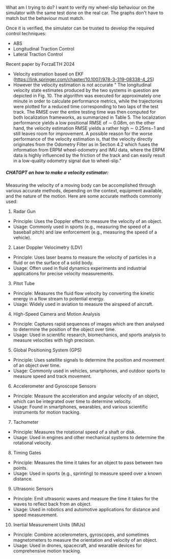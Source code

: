 What am I trying to do?
I want to verify my wheel-slip behaviour on the simulator with the same test done on the real car. The graphs don't have to match but the behaviour must match.

Once it is verified, the simulator can be trusted to develop the required control techniques:
- ABS
- Longitudinal Traction Control
- Lateral Traction Control

 Recent paper by ForzaETH 2024
 - Velocity estimation based on EKF (https://link.springer.com/chapter/10.1007/978-3-319-08338-4_25)
 - However the velocity estimation is not accurate 
" The longitudinal velocity state estimates produced by the two systems in question are depicted in Fig. 10. The algorithm was executed for approximately one minute in order to calculate performance metrics, while the trajectories were plotted for a reduced time corresponding to two laps of the test track. The RMSE over the entire testing time was then computed for both localization frameworks, as summarized in Table 5. The localization performance yields a low positional RMSE of ∼ 0.08m, on the other hand, the velocity estimation RMSE yields a rather high ∼ 0.25ms−1 and still leaves room for improvement. A possible reason for the worse performance of the velocity estimation is, that the velocity directly originates from the Odometry Filter as in Section 4.2 which fuses the information from ERPM wheel-odometry and IMU data, where the ERPM data is highly influenced by the friction of the track and can easily result in a low-quality odometry signal due to wheel-slip."

##### CHATGPT on how to make a velocity estimator:

Measuring the velocity of a moving body can be accomplished through various accurate methods, depending on the context, equipment available, and the nature of the motion. Here are some accurate methods commonly used:

1. Radar Gun
- Principle: Uses the Doppler effect to measure the velocity of an object.
- Usage: Commonly used in sports (e.g., measuring the speed of a baseball pitch) and law enforcement (e.g., measuring the speed of a vehicle).

2. Laser Doppler Velocimetry (LDV)
- Principle: Uses laser beams to measure the velocity of particles in a fluid or on the surface of a solid body.
- Usage: Often used in fluid dynamics experiments and industrial applications for precise velocity measurements.

3. Pitot Tube
- Principle: Measures the fluid flow velocity by converting the kinetic energy in a flow stream to potential energy.
- Usage: Widely used in aviation to measure the airspeed of aircraft.

4. High-Speed Camera and Motion Analysis
- Principle: Captures rapid sequences of images which are then analysed to determine the position of the object over time.
- Usage: Used in scientific research, biomechanics, and sports analysis to measure velocities with high precision.

5. Global Positioning System (GPS)
- Principle: Uses satellite signals to determine the position and movement of an object over time.
- Usage: Commonly used in vehicles, smartphones, and outdoor sports to measure speed and track movement.

6. Accelerometer and Gyroscope Sensors
- Principle: Measure the acceleration and angular velocity of an object, which can be integrated over time to determine velocity.
- Usage: Found in smartphones, wearables, and various scientific instruments for motion tracking.

7. Tachometer
- Principle: Measures the rotational speed of a shaft or disk.
- Usage: Used in engines and other mechanical systems to determine the rotational velocity.

8. Timing Gates
- Principle: Measures the time it takes for an object to pass between two points.
- Usage: Used in sports (e.g., sprinting) to measure speed over a known distance.

9. Ultrasonic Sensors
- Principle: Emit ultrasonic waves and measure the time it takes for the waves to reflect back from an object.
- Usage: Used in robotics and automotive applications for distance and speed measurement.

10. Inertial Measurement Units (IMUs)
- Principle: Combine accelerometers, gyroscopes, and sometimes magnetometers to measure the orientation and velocity of an object.
- Usage: Used in drones, spacecraft, and wearable devices for comprehensive motion tracking.
